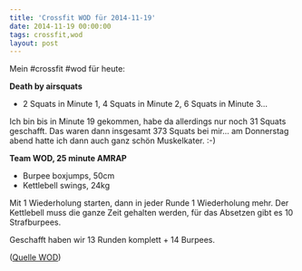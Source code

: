 ```yaml
---
title: 'Crossfit WOD für 2014-11-19'
date: 2014-11-19 00:00:00 
tags: crossfit,wod
layout: post
---
```

Mein #crossfit #wod für heute:

**Death by airsquats**

* 2 Squats in Minute 1, 4 Squats in Minute 2, 6 Squats in Minute 3...

Ich bin bis in Minute 19 gekommen, habe da allerdings nur noch 31 Squats geschafft. Das waren dann insgesamt 373 Squats bei mir... am Donnerstag abend hatte ich dann auch ganz schön Muskelkater. :-)

**Team WOD, 25 minute AMRAP**

* Burpee boxjumps, 50cm
* Kettlebell swings, 24kg

Mit 1 Wiederholung starten, dann in jeder Runde 1 Wiederholung mehr. Der Kettlebell muss die ganze Zeit gehalten werden, für das Absetzen gibt es 10 Strafburpees.

Geschafft haben wir 13 Runden komplett + 14 Burpees.

([Quelle WOD][0])

[0]: http://www.crossfithh.de/workouts--news/workout-wednesday45

